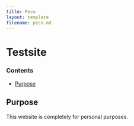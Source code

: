 ```yaml
---
title: Peco
layout: template
filename: peco.md
---
```


# Testsite

### Contents
* [Purpose](#Purpose)

## Purpose
This website is completely for personal purposes.
